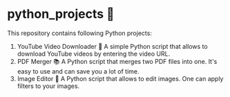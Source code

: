 # python_projects 🐍

This repository contains following Python projects:


1. YouTube Video Downloader 🎥
    A simple Python script that allows to download YouTube videos by entering the video URL.
2. PDF Merger 📚
    A Python script that merges two PDF files into one. It's easy to use and can save you a lot of time.
3. Image Editor 🎨
    A Python script that allows to edit images. One can apply filters to your images.

